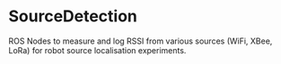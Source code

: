 # SourceDetection
ROS Nodes to measure and log RSSI from various sources (WiFi, XBee, LoRa) for robot source localisation experiments.
